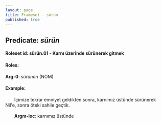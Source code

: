 ```yaml
---
layout: page
title: Frameset - sürün
published: true
---
```

<h2>Predicate: <i>sürün</i></h2>
<h4>Roleset id: sürün.01 - Karnı üzerinde sürünerek gitmek<br>
<h4>Roles:</h4>
<b>Arg-0</b>: <i>sürünen</i>  (NOM) <br>
<h4>Example:</h4>
&emsp;&emsp;İçimize tekrar emniyet geldikten sonra, karnımız üstünde sürünerek Nil'e, sonra öteki sahile geçtik.<br><br>
&emsp;&emsp;<b>Argm-loc</b>:  karnımız üstünde<br>

